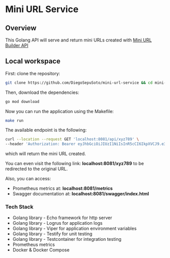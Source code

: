 # Mini URL Service

## Overview

This Golang API will serve and return mini URLs created with [Mini URL Builder API](https://github.com/DiegoSepuSoto/mini-url-builder-api)

## Local workspace

First: clone the repository:

```bash
git clone https://github.com/DiegoSepuSoto/mini-url-service && cd mini-url-service
```

Then, download the dependencies:

```bash
go mod download
```

Now you can run the application using the Makefile:

```bash
make run
```

The available endpoint is the following:

```bash
curl --location --request GET 'localhost:8081/api/xyz789' \
--header 'Authorization: Bearer eyJhbGciOiJIUzI1NiIsInR5cCI6IkpXVCJ9.e30.8x2hIBGylPBtKnAoEP8wJqqXbXaQyOK0z8bjpasZGfo'
```

which will return the mini URL created.

You can even visit the following link: **localhost:8081/xyz789**
to be redirected to the original URL.

Also, you can access:

- Prometheus metrics at: **localhost:8081/metrics**
- Swagger documentation at: **localhost:8081/swagger/index.html**

### Tech Stack

- Golang library - Echo framework for http server
- Golang library - Logrus for application logs
- Golang library - Viper for application environment variables
- Golang library - Testify for unit testing
- Golang library - Testcontainer for integration testing
- Prometheus metrics
- Docker & Docker Compose
